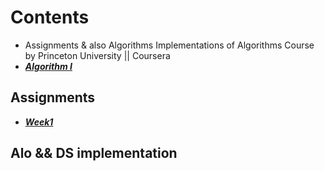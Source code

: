 # Contents

- Assignments & also Algorithms Implementations of Algorithms Course by Princeton University || Coursera
- ***[Algorithm I](https://www.coursera.org/learn/algorithms-part1/)***

## Assignments

- ***[Week1](./Assignments/Week1/)***

## Alo && DS implementation
